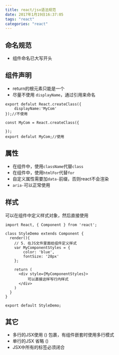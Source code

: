 ```yaml
---
title: react/jsx语法规范
date: 2017年1月19日16:37:05
tags: "react"
categories: "react"
---
```


## 命名规范
- 组件命名已大写开头

## 组件声明
- return的根元素只能是一个
- 尽量不使用 ``displayName``，通过引用来命名
```
export defalut React.createClass({
	displayName:'MyCom'
});//不使用

const MyCom = React.createClass({

});
export defalut MyCom;//使用
```

## 属性
- 在组件中，使用``className``代替``class``
- 在组件中，使用``htmlFor``代替``for``
- 自定义属性需要加``data-``前缀，否则react不会渲染
- ``aria-``可以正常使用

## 样式
可以在组件中定义样式对象，然后直接使用
```
import React, { Component } from 'react';

class StyleDemo extends Component {
  render(){
    // 5. 在JS文件里面给组件定义样式
    var MyComponentStyles = {
        color: 'blue',
        fontSize: '28px'
    };

    return (
      <div style={MyComponentStyles}>
          可以直接这样写行内样式
      </div>
    )
  }
}

export default StyleDemo;
```

## 其它
- 多行的JSX使用 () 包裹，有组件嵌套时使用多行模式
- 单行的JSX 省略 ()
- JSX中所有的标签必须闭合